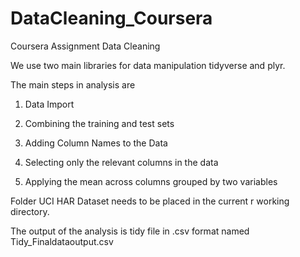# DataCleaning_Coursera
Coursera Assignment Data Cleaning


We use two main libraries for data manipulation tidyverse and plyr.

The main steps in analysis are 

1. Data Import

2. Combining the training and test sets 

3. Adding Column Names to the Data 

4. Selecting only the relevant columns in the data 

5. Applying the mean across columns grouped by two variables 

Folder UCI HAR Dataset needs to be placed in the current r working directory. 

The output of the analysis is tidy file in .csv format named Tidy_Finaldataoutput.csv
